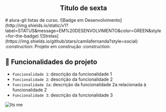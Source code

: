 <h2 align="center">Titulo de sexta</h2>
# alura-git
listas de curso.
![Badge em Desenvolvimento](http://img.shields.io/static/v1?label=STATUS&message=EM%20DESENVOLVIMENTO&color=GREEN&style=for-the-badge)
![Strelas](https://img.shields.io/github/stars/camilafernanda?style=social)
:construction: Projeto em construção :construction:

## :hammer: Funcionalidades do projeto

- `Funcionalidade 1`: descrição da funcionalidade 1
- `Funcionalidade 2`: descrição da funcionalidade 2
- `Funcionalidade 2a`: descrição da funcionalidade 2a relacionada à funcionalidade 2
- `Funcionalidade 3`: descrição da funcionalidade 3

![Its me](https://i.pinimg.com/736x/33/29/75/3329750a28bbd03391eade2c6500a89d.jpg)




